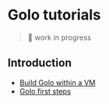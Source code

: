 # Golo tutorials

> 🚧 work in progress

## Introduction

- [Build Golo within a VM](build-golo.md)
- [Golo first steps](first-steps.md)